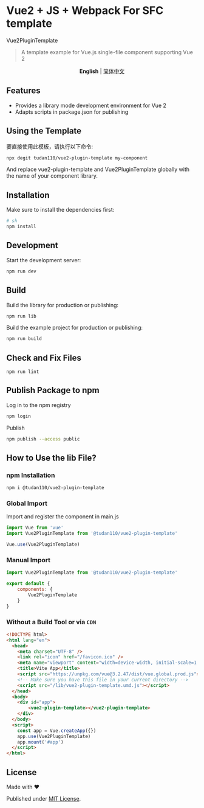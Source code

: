# Vue2 + JS + Webpack For SFC template

Vue2PluginTemplate

> A template example for Vue.js single-file component supporting Vue 2

<p align='center'>
<b>English</b> | <a href="https://github.com/tudan110/vue2-plugin-template/blob/main/README.zh-CN.md">简体中文</a>
</p>

## Features

- Provides a library mode development environment for Vue 2
- Adapts scripts in package.json for publishing

## Using the Template

要直接使用此模板，请执行以下命令:

```bash
npx degit tudan110/vue2-plugin-template my-component
```

And replace vue2-plugin-template and Vue2PluginTemplate globally with the name of your component library.

## Installation

Make sure to install the dependencies first:

```bash
# sh
npm install
```

## Development

Start the development server:

```sh
npm run dev
```

## Build

Build the library for production or publishing:

```sh
npm run lib
```

Build the example project for production or publishing:

```sh
npm run build
```

## Check and Fix Files
```
npm run lint
```

## Publish Package to npm

Log in to the npm registry
```sh
npm login
```

Publish
```sh
npm publish --access public
```

## How to Use the lib File?

### npm Installation

```sh
npm i @tudan110/vue2-plugin-template
```

### Global Import
Import and register the component in main.js
```js
import Vue from 'vue'
import Vue2PluginTemplate from '@tudan110/vue2-plugin-template'

Vue.use(Vue2PluginTemplate)
```

### Manual Import
```js
import Vue2PluginTemplate from '@tudan110/vue2-plugin-template'

export default {
    components: {
        Vue2PluginTemplate
    }
}
```

### Without a Build Tool or via `CDN`

```html
<!DOCTYPE html>
<html lang="en">
  <head>
    <meta charset="UTF-8" />
    <link rel="icon" href="/favicon.ico" />
    <meta name="viewport" content="width=device-width, initial-scale=1.0" />
    <title>Vite App</title>
    <script src="https://unpkg.com/vue@3.2.47/dist/vue.global.prod.js"></script>
    <!-- Make sure you have this file in your current directory -->
    <script src="/lib/vue2-plugin-template.umd.js"></script>
  </head>
  <body>
    <div id="app">
        <vue2-plugin-template></vue2-plugin-template>
    </div>
  </body>
  <script>
    const app = Vue.createApp({})
    app.use(Vue2PluginTemplate)
    app.mount('#app')
  </script>
</html>
```

## License

Made with ❤️

Published under [MIT License](./LICENSE).
